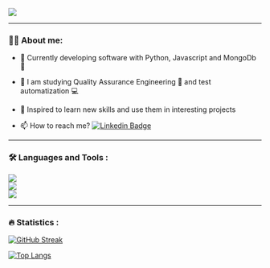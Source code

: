 
 [![](https://img.shields.io/badge/LinkedIn-0077B5?style=for-the-badge&logo=linkedin&logoColor=white)](https://www.linkedin.com/in/jrmaldo/)
 
---

### :man_technologist: About me:
* :telescope: Currently developing software with Python, Javascript and MongoDb :muscle:

* :seedling: I am studying Quality Assurance Engineering :blue_book: and test automatization :computer:

* :heartbeat: Inspired to learn new skills and use them in interesting projects

* :mailbox: How to reach me? [![Linkedin Badge](https://img.shields.io/badge/-Roberto-blue?style=flat&logo=Linkedin&logoColor=white)](https://www.linkedin.com/in/jrmaldo/)
---
### :hammer_and_wrench: Languages and Tools :

<div id="header">
<p align="left">
  <a href="https://skillicons.dev">
    <img src="https://skillicons.dev/icons?i=python,flask,django,javascript,react,mongodb,postgresql" />
    <br />
    <img src="https://skillicons.dev/icons?i=git,github,docker" />
    <br />
    <img src="https://skillicons.dev/icons?i=selenium,cypress,androidstudio" />
  </a>
</p>
</div>

---

 ### :fire: Statistics :
 
<div id="header" align="left">
<p align="left">
 
[![GitHub Streak](http://github-readme-streak-stats.herokuapp.com?user=robertomaldonado&theme=dark&background=000000)](https://git.io/streak-stats)

</p>

[![Top Langs](https://github-readme-stats.vercel.app/api/top-langs/?username=robertomaldonado&layout=compact&theme=vision-friendly-dark)](https://github.com/anuraghazra/github-readme-stats)
</div>
